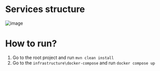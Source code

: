 # Services structure
![image](https://github.com/CbZu/coffee-shop-apis/assets/36872903/545f7a6f-3426-4ed3-954b-7619d1f2795b)

# How to run?
1. Go to the root project and run `mvn clean install`
2. Go to the `infrastructure\docker-compose` and run `docker compose up`
